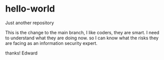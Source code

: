 # hello-world
Just another repository

This is the change to the main branch, I like coders, they are smart. 
I need to understand what they are doing now. so I can know what the risks they are facing as an information security expert.

thanks!
Edward
